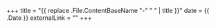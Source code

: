 +++
title = "{{ replace .File.ContentBaseName "-" " " | title }}"
date = {{ .Date }}
externalLink = ""
+++
